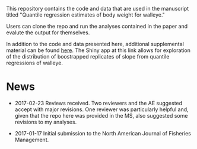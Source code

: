 This repository contains the code and data that are used in the manuscript titled "Quantile regression estimates of body weight for walleye."

Users can clone the repo and run the analyses contained in the paper and evalute the output for themselves.

In addition to the code and data presented here, additional supplemental material can be found [here](https://stevenranney.shinyapps.io/slopeDistDemo/). The Shiny app at this link allows for exploration of the distribution of boostrapped replicates of slope from quantile regressions of walleye.

# News

* 2017-02-23 Reviews received. Two reviewers and the AE suggested accept with major revisions. One reviewer was particularly helpful and, given that the repo here was provided in the MS, also suggested some revisions to my analyses.

* 2017-01-17 Initial submission to the North American Journal of Fisheries Management.
